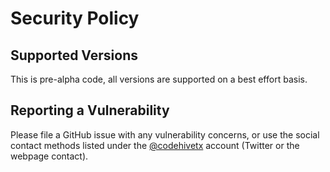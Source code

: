 # Security Policy

## Supported Versions

This is pre-alpha code, all versions are supported on a best effort basis.

## Reporting a Vulnerability

Please file a GitHub issue with any vulnerability concerns, or
use the social contact methods listed under the [@codehivetx](https://github.com/codehivetx/) account (Twitter or the webpage contact).
